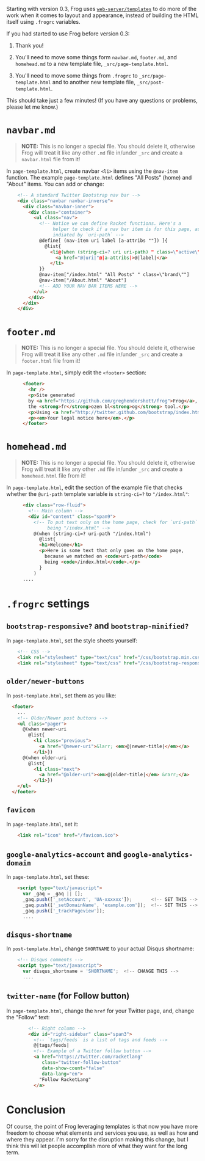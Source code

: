 Starting with version 0.3, Frog uses
[`web-server/templates`](http://docs.racket-lang.org/web-server/templates.html)
to do more of the work when it comes to layout and appearance, instead
of building the HTML itself using `.frogrc` variables.

If you had started to use Frog before version 0.3:

1. Thank you!

2. You'll need to move some things form `navbar.md`, `footer.md`, and
`homehead.md` to a new template file, `_src/page-template.html`.

3. You'll need to move some things from `.frogrc` to
`_src/page-template.html` and to another new template file,
`_src/post-template.html`.

This should take just a few minutes! (If you have any questions or
problems, please let me know.)

# `navbar.md`

> **NOTE:** This is no longer a special file. You should delete it,
> otherwise Frog will treat it like any other `.md` file in/under `_src`
> and create a `navbar.html` file from it!

In `page-template.html`, create navbar `<li>` items using the
`@nav-item` function. The example `page-template.html` defines "All
Posts" (home) and "About" items. You can add or change:

```html
    <!-- A standard Twitter Bootstrap nav bar -->
    <div class="navbar navbar-inverse">
      <div class="navbar-inner">
        <div class="container">
          <ul class="nav">
            <!-- Notice we can define Racket functions. Here's a
                 helper to check if a nav bar item is for this page, as
                 indiated by `uri-path` -->
            @define[ (nav-item uri label [a-attribs ""]) ]{
              @list{
                <li@(when (string-ci=? uri uri-path) " class=\"active\"")>
                  <a href="@|uri|"@|a-attribs|>@|label|</a>
                </li>
            }}
            @nav-item["/index.html" "All Posts" " class=\"brand\""]
            @nav-item["/About.html" "About"]
            <!-- ADD YOUR NAV BAR ITEMS HERE -->
          </ul>
        </div>
      </div>
    </div>
```

# `footer.md`

> **NOTE:** This is no longer a special file. You should delete it,
> otherwise Frog will treat it like any other `.md` file in/under `_src`
> and create a `footer.html` file from it!

In `page-template.html`, simply edit the `<footer>` section:

```html
      <footer>
        <hr />
        <p>Site generated
        by <a href="https://github.com/greghendershott/frog">Frog</a>,
        the <strong>fr</strong>ozen bl<strong>og</strong> tool.</p>
        <p>Using <a href="http://twitter.github.com/bootstrap/index.html">Bootstrap</a>.</p>
        <p><em>Your legal notice here</em>.</p>
      </footer>
```

# `homehead.md`

> **NOTE:** This is no longer a special file. You should delete it,
> otherwise Frog will treat it like any other `.md` file in/under `_src`
> and create a `homehead.html` file from it!

In `page-template.html`, edit the section of the example file that
checks whether the `@uri-path` template variable is `string-ci=?` to
`"/index.html"`:

```html
      <div class="row-fluid">
        <!-- Main column -->
        <div id="content" class="span9">
          <!-- To put text only on the home page, check for `uri-path`
               being "/index.html" -->
          @(when (string-ci=? uri-path "/index.html")
            @list{
            <h1>Welcome</h1>
            <p>Here is some text that only goes on the home page,
              because we matched on <code>uri-path</code>
              being <code>/index.html</code>.</p>
            }
          )
      ....
```

# `.frogrc` settings

## `bootstrap-responsive?` and `bootstrap-minified?`

In `page-template.html`, set the style sheets yourself:

```html
    <!-- CSS -->
    <link rel="stylesheet" type="text/css" href="/css/bootstrap.min.css">
    <link rel="stylesheet" type="text/css" href="/css/bootstrap-responsive.min.css">
```

## `older/newer-buttons`

In `post-template.html`, set them as you like:

```html
  <footer>
    ...
    <!-- Older/Newer post buttons -->
    <ul class="pager">
      @(when newer-uri
        @list{
          <li class="previous">
            <a href="@newer-uri">&larr; <em>@|newer-title|</em></a>
          </li>})
      @(when older-uri
        @list{
          <li class="next">
            <a href="@older-uri"><em>@|older-title|</em> &rarr;</a>
          </li>})
    </ul>
  </footer>
```

## `favicon`

In `page-template.html`, set it:

```html
    <link rel="icon" href="/favicon.ico">
```

## `google-analytics-account` and `google-analytics-domain`

In `page-template.html`, set these:

```html
    <script type="text/javascript">
      var _gaq = _gaq || [];
      _gaq.push(['_setAccount', 'UA-xxxxxx']);       <!-- SET THIS -->
      _gaq.push(['_setDomainName', 'example.com']);  <!-- SET THIS -->
      _gaq.push(['_trackPageview']);
      ....
```

## `disqus-shortname`

In `post-template.html`, change `SHORTNAME` to your actual Disqus
shortname:

```html
    <!-- Disqus comments -->
    <script type="text/javascript">
      var disqus_shortname = 'SHORTNAME';  <!-- CHANGE THIS -->
      ....
```

## `twitter-name` (for Follow button)

In `page-template.html`, change the `href` for your Twitter page, and,
change the "Follow" text:

```html
        <!-- Right column -->
        <div id="right-sidebar" class="span3">
          <!-- `tags/feeds` is a list of tags and feeds -->
          @|tags/feeds|
          <!-- Example of a Twitter follow button -->
          <a href="https://twitter.com/racketlang"
             class="twitter-follow-button"
             data-show-count="false"
             data-lang="en">
            "Follow RacketLang"
          </a>
```

# Conclusion

Of course, the point of Frog leveraging templates is that now you have
more freedom to choose what elements and services you use, as well as
how and where they appear. I'm sorry for the disruption making this
change, but I think this will let people accomplish more of what they
want for the long term.
